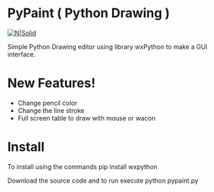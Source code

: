 # PyPaint ( Python Drawing )

[![N|Solid](http://blog.jaccon.com.br/wp-content/uploads/2019/07/Screen-Shot-2019-07-05-at-12.53.27-AM.png)](https://nodesource.com/products/nsolid)

Simple Python Drawing editor using library wxPython to make a GUI interface.

# New Features!
  - Change pencil color
  - Change the line stroke
  - Full screen table to draw with mouse or wacon
# Install
To install using the commands
pip install wxpython

Download the source code and to run execute
python pypaint.py

